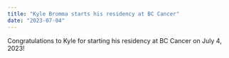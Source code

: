 ```yaml
---
title: "Kyle Bromma starts his residency at BC Cancer"
date: "2023-07-04"
---
```


Congratulations to Kyle for starting his residency at BC Cancer on July 4, 2023!
